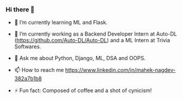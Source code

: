 ### Hi there 👋



- 🔭 I’m currently learning ML and Flask.
 
- 🌱 I’m currently working as a Backend Developer Intern at Auto-DL (https://github.com/Auto-DL/Auto-DL) and a ML Intern at Trivia Softwares.
 
- 💬 Ask me about Python, Django, ML, DSA and OOPS.
 
- 📫 How to reach me https://www.linkedin.com/in/mahek-nagdev-382a7b1b8 

- ⚡ Fun fact: Composed of coffee and a shot of cynicism!

